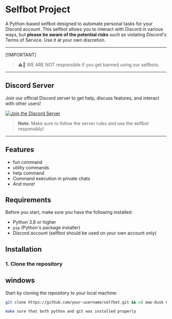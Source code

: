 # Selfbot Project

A Python-based selfbot designed to automate personal tasks for your Discord account. This selfbot allows you to interact with Discord in various ways, but **please be aware of the potential risks** such as violating Discord's Terms of Service. Use it at your own discretion.

---
[!IMPORTANT]
> ⚠️🚨 WE ARE NOT responsible if you get banned using our selfbots.
---
## Discord Server

Join our official Discord server to get help, discuss features, and interact with other users!

[![Join the Discord Server](https://img.shields.io/discord/your-discord-server-id.svg?style=for-the-badge&label=Join%20Discord&logo=discord)](https://discord.gg/Sr74znUj)

> **Note**: Make sure to follow the server rules and use the selfbot responsibly!

---
## Features
- fun command 
- utility commands
- help command 
- Command execution in private chats
- And more!

## Requirements
Before you start, make sure you have the following installed:
- Python 3.8 or higher
- `pip` (Python's package installer)
- Discord account (selfbot should be used on your own account only)

## Installation

### 1. Clone the repository

## windows
Start by cloning the repository to your local machine:
```bash
git clone https://github.com/your-username/selfbot.git && cd owo-dusk && python setup.py ````

make sure that both python and git was installed properly
